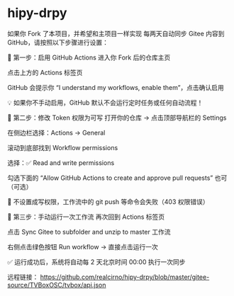 # hipy-drpy
如果你 Fork 了本项目，并希望和主项目一样实现 每两天自动同步 Gitee 内容到 GitHub，请按照以下步骤进行设置：

🚀 第一步：启用 GitHub Actions
进入你 Fork 后的仓库主页

点击上方的 Actions 标签页

GitHub 会提示你 “I understand my workflows, enable them”，点击确认启用

💡 如果你不手动启用，GitHub 默认不会运行定时任务或任何自动流程！

🔐 第二步：修改 Token 权限为可写
打开你的仓库 → 点击顶部导航栏的 Settings

在侧边栏选择：Actions → General

滚动到底部找到 Workflow permissions

选择：✅ Read and write permissions

勾选下面的 “Allow GitHub Actions to create and approve pull requests” 也可（可选）

🔧 不设置成写权限，工作流中的 git push 等命令会失败（403 权限错误）

📅 第三步：手动运行一次工作流
再次回到 Actions 标签页

点击 Sync Gitee to subfolder and unzip to master 工作流

右侧点击绿色按钮 Run workflow → 直接点击运行一次

✅ 运行成功后，系统将自动每 2 天北京时间 00:00 执行一次同步

远程链接： https://github.com/realcirno/hipy-drpy/blob/master/gitee-source/TVBoxOSC/tvbox/api.json
